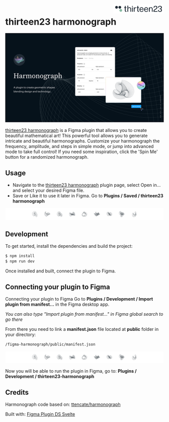 <a href="https://thirteen23.com">
    <picture>
    	<source media="(prefers-color-scheme: dark)" srcset="./documentation/thirteen23_logo_light.svg"> 
    <img src="./documentation/thirteen23_logo.svg" alt="thirteen23 logo" title="thirteen23" align="right" width="160" height="auto" />
        </picture>
</a>

# thirteen23 harmonograph

![thirteen23 harmonograph cover](documentation/cover.png)

[thirteen23 harmonograph](https://github.com/thirteen23/figma-harmonograph) is a Figma plugin that allows you to create beautiful mathematical art! This powerful tool allows you to generate intricate and beautiful harmonographs. Customize your harmonograph the frequency, amplitude, and steps in simple mode, or jump into advanced mode to take full control! If you need some inspiration, click the 'Spin Me' button for a randomized harmonograph.

## Usage

- Navigate to the [thirteen23 harmonograph](https://github.com/thirteen23/figma-harmonograph) plugin page, select Open in… and select your desired Figma file.
- Save or Like it to use it later in Figma. Go to **Plugins / Saved / thirteen23 harmonograph**

<picture>
	<source media="(prefers-color-scheme: dark)" srcset="./documentation/divider-dark.png"> 
    	<img alt="divider please ignore" src="./documentation/divider-light.png">
</picture>

## Development

To get started, install the dependencies and build the project:

```bash
$ npm install
$ npm run dev
```

Once installed and built, connect the plugin to Figma.
 
## Connecting your plugin to Figma

Connecting your plugin to Figma
Go to **Plugins / Development / Import plugin from manifest...** in the Figma desktop app.

_You can also type "Import plugin from manifest..." in Figma global search to go there_

From there you need to link a **manifest.json** file located at **public** folder in your directory:

```bash
/figma-harmonograph/public/manifest.json
```

<picture>
	<source media="(prefers-color-scheme: dark)" srcset="./documentation/divider-dark.png"> 
    	<img alt="divider please ignore" src="./documentation/divider-light.png">
</picture>

Now you will be able to run the plugin in Figma, go to: **Plugins / Development / thirteen23-harmonograph**

## Credits

Harmonograph code based on: [ttencate/harmonograph](https://github.com/ttencate/harmonograph)

Built with: [Figma Plugin DS Svelte](https://github.com/thomas-lowry/figma-plugin-ds-svelte)
